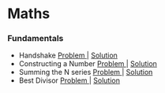# Maths

### Fundamentals
- Handshake [ Problem ](https://www.hackerrank.com/challenges/handshake/problem?isFullScreen=false) | [ Solution ](https://github.com/Ram11Coder/HackerRank-JAVA/blob/master/MATHS/Solutions/Handshake.java)
- Constructing a Number [ Problem ](https://www.hackerrank.com/challenges/constructing-a-number/problem?isFullScreen=false) | [ Solution ](https://github.com/Ram11Coder/HackerRank-JAVA/blob/master/MATHS/Solutions/ConstructANumber.java)
- Summing the N series [ Problem ](https://www.hackerrank.com/challenges/summing-the-n-series/problem?isFullScreen=false) | [ Solution ](https://github.com/Ram11Coder/HackerRank-JAVA/blob/master/MATHS/Solutions/SummingNSeries.java)
- Best Divisor [ Problem ](https://www.hackerrank.com/challenges/best-divisor/problem?isFullScreen=false) | [ Solution ](https://github.com/Ram11Coder/HackerRank-JAVA/blob/master/MATHS/Solutions/BestDivisor.java)
